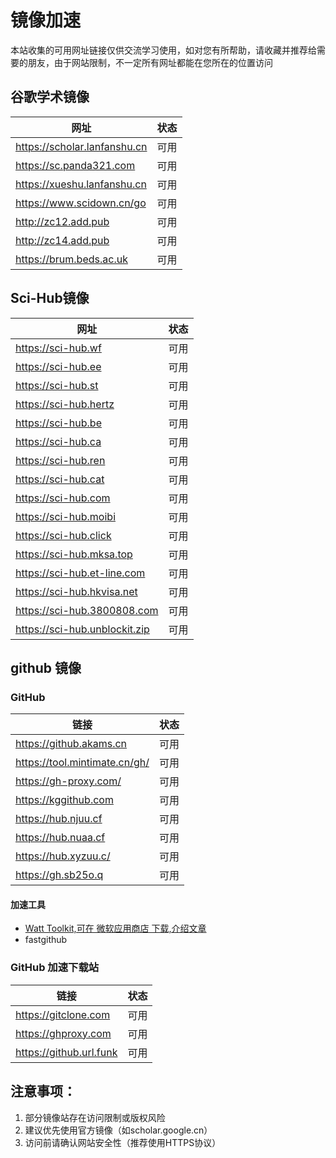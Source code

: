 # 镜像加速

本站收集的可用网址链接仅供交流学习使用，如对您有所帮助，请收藏并推荐给需要的朋友，由于网站限制，不一定所有网址都能在您所在的位置访问

## 谷歌学术镜像

| 网址                         | 状态 |
| ---------------------------- | ---- |
| https://scholar.lanfanshu.cn | 可用 |
| https://sc.panda321.com      | 可用 |
| https://xueshu.lanfanshu.cn  | 可用 |
| https://www.scidown.cn/go    | 可用 |
| http://zc12.add.pub          | 可用 |
| http://zc14.add.pub          | 可用 |
| https://brum.beds.ac.uk      | 可用 |

## Sci-Hub镜像

| 网址                          | 状态 |
| ----------------------------- | ---- |
| https://sci-hub.wf            | 可用 |
| https://sci-hub.ee            | 可用 |
| https://sci-hub.st            | 可用 |
| https://sci-hub.hertz         | 可用 |
| https://sci-hub.be            | 可用 |
| https://sci-hub.ca            | 可用 |
| https://sci-hub.ren           | 可用 |
| https://sci-hub.cat           | 可用 |
| https://sci-hub.com           | 可用 |
| https://sci-hub.moibi         | 可用 |
| https://sci-hub.click         | 可用 |
| https://sci-hub.mksa.top      | 可用 |
| https://sci-hub.et-line.com   | 可用 |
| https://sci-hub.hkvisa.net    | 可用 |
| https://sci-hub.3800808.com   | 可用 |
| https://sci-hub.unblockit.zip | 可用 |

## github 镜像

### GitHub

| 链接                          | 状态 |
| ----------------------------- | ---- |
| https://github.akams.cn       | 可用 |
| https://tool.mintimate.cn/gh/ | 可用 |
| https://gh-proxy.com/         | 可用 |
| https://kggithub.com          | 可用 |
| https://hub.njuu.cf           | 可用 |
| https://hub.nuaa.cf           | 可用 |
| https://hub.xyzuu.c/          | 可用 |
| https://gh.sb25o.q            | 可用 |

#### 加速工具

- [Watt Toolkit,可在 微软应用商店 下载,介绍文章](https://eleduck.com/posts/0Xfd20)
- fastgithub

### GitHub 加速下载站
| 链接                    | 状态 |
| ----------------------- | ---- |
| https://gitclone.com    | 可用 |
| https://ghproxy.com     | 可用 |
| https://github.url.funk | 可用 |


## 注意事项：

1. 部分镜像站存在访问限制或版权风险
2. 建议优先使用官方镜像（如scholar.google.cn）
3. 访问前请确认网站安全性（推荐使用HTTPS协议）
